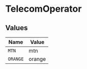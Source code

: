 # TelecomOperator


## Values

| Name     | Value    |
| -------- | -------- |
| `MTN`    | mtn      |
| `ORANGE` | orange   |